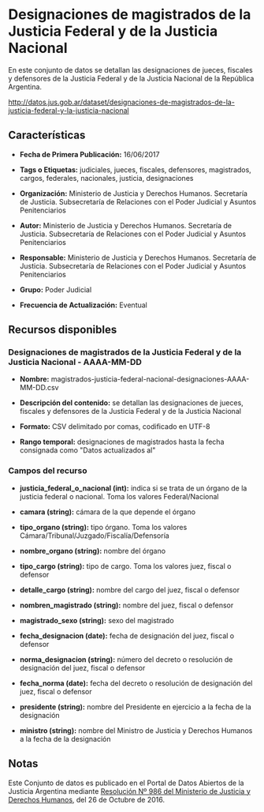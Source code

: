 Designaciones de magistrados de la Justicia Federal y de la Justicia Nacional
=============================================================================

En este conjunto de datos se detallan las designaciones de jueces, fiscales y defensores de la Justicia Federal y de la Justicia Nacional de la República Argentina.

http://datos.jus.gob.ar/dataset/designaciones-de-magistrados-de-la-justicia-federal-y-la-justicia-nacional

Características
---------------

-   **Fecha de Primera Publicación:** 16/06/2017

-   **Tags o Etiquetas:** judiciales, jueces, fiscales, defensores, magistrados, cargos, federales, nacionales, justicia, designaciones

-   **Organización:** Ministerio de Justicia y Derechos Humanos. Secretaría de Justicia. Subsecretaría de Relaciones con el Poder Judicial y Asuntos Penitenciarios

-   **Autor:** Ministerio de Justicia y Derechos Humanos. Secretaría de Justicia. Subsecretaría de Relaciones con el Poder Judicial y Asuntos Penitenciarios

-   **Responsable:** Ministerio de Justicia y Derechos Humanos. Secretaría de Justicia. Subsecretaría de Relaciones con el Poder Judicial y Asuntos Penitenciarios

-   **Grupo:** Poder Judicial

-   **Frecuencia de Actualización:** Eventual

Recursos disponibles
--------------------

### Designaciones de magistrados de la Justicia Federal y de la Justicia Nacional - AAAA-MM-DD

-   **Nombre:** magistrados-justicia-federal-nacional-designaciones-AAAA-MM-DD.csv

-   **Descripción del contenido:** se detallan las designaciones de jueces, fiscales y defensores de la Justicia Federal y de la Justicia Nacional

-   **Formato:** CSV delimitado por comas, codificado en UTF-8

-   **Rango temporal:** designaciones de magistrados hasta la fecha consignada como "Datos actualizados al"

### Campos del recurso

-   **justicia_federal_o_nacional (int):** indica si se trata de un órgano de la justicia federal o nacional. Toma los valores Federal/Nacional

-   **camara (string):** cámara de la que depende el órgano

-   **tipo_organo (string):** tipo órgano. Toma los valores Cámara/Tribunal/Juzgado/Fiscalía/Defensoría

-   **nombre_organo (string):** nombre del órgano

-   **tipo_cargo (string):** tipo de cargo. Toma los valores juez, fiscal o defensor

-   **detalle_cargo (string):** nombre del cargo del juez, fiscal o defensor

-   **nombren_magistrado (string):** nombre del juez, fiscal o defensor

-   **magistrado_sexo (string):** sexo del magistrado

-   **fecha_designacion (date):** fecha de designación del juez, fiscal o defensor

-   **norma_designacion (string):** número del decreto o resolución de designación del juez, fiscal o defensor

-   **fecha_norma (date):** fecha del decreto o resolución de designación del juez, fiscal o defensor

-   **presidente (string):** nombre del Presidente en ejercicio a la fecha de la designación

-   **ministro (string):** nombre del Ministro de Justicia y Derechos Humanos a la fecha de la designación

Notas
------
Este Conjunto de datos es publicado en el Portal de Datos Abiertos de la Justicia Argentina mediante [Resolución Nº 986 del Ministerio de Justicia y Derechos Humanos](http://datos.jus.gob.ar/resoluciones/RESOL-2016-986-E-APN-MJ.pdf), del 26 de Octubre de 2016.
